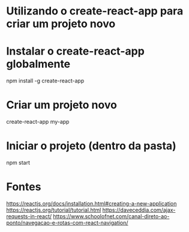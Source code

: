 # Utilizando o create-react-app para criar um projeto novo

# Instalar o create-react-app globalmente
npm install -g create-react-app

# Criar um projeto novo
create-react-app my-app

# Iniciar o projeto (dentro da pasta)
npm start

# Fontes
https://reactjs.org/docs/installation.html#creating-a-new-application
https://reactjs.org/tutorial/tutorial.html
https://daveceddia.com/ajax-requests-in-react/
https://www.schoolofnet.com/canal-direto-ao-ponto/navegacao-e-rotas-com-react-navigation/
